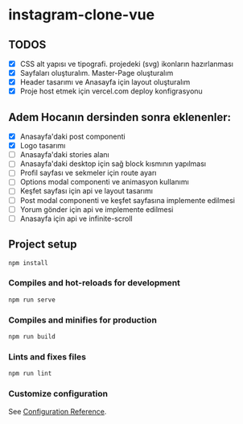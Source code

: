 # instagram-clone-vue

## TODOS

- [x] CSS alt yapısı ve tipografi. projedeki (svg) ikonların hazırlanması
- [x] Sayfaları oluşturalım. Master-Page oluşturalım
- [x] Header tasarımı ve Anasayfa için layout oluşturalım
- [x] Proje host etmek için vercel.com deploy konfigrasyonu

## Adem Hocanın dersinden sonra eklenenler:

- [x] Anasayfa'daki post componenti
- [x] Logo tasarımı
- [ ] Anasayfa'daki stories alanı
- [ ] Anasayfa'daki desktop için sağ block kısmının yapılması
- [ ] Profil sayfası ve sekmeler için route ayarı
- [ ] Options modal componenti ve animasyon kullanımı
- [ ] Keşfet sayfası için api ve layout tasarımı
- [ ] Post modal componenti ve keşfet sayfasına implemente edilmesi
- [ ] Yorum gönder için api ve implemente edilmesi
- [ ] Anasayfa için api ve infinite-scroll

## Project setup

```
npm install
```

### Compiles and hot-reloads for development

```
npm run serve
```

### Compiles and minifies for production

```
npm run build
```

### Lints and fixes files

```
npm run lint
```

### Customize configuration

See [Configuration Reference](https://cli.vuejs.org/config/).
